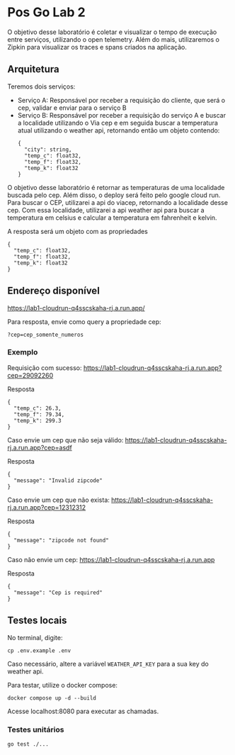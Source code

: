 # Pos Go Lab 2
O objetivo desse laboratório é coletar e visualizar o tempo de execução entre serviços, utilizando o open telemetry.
Além do mais, utilizaremos o Zipkin para visualizar os traces e spans criados na aplicação.

## Arquitetura
Teremos dois serviços:
- Serviço A: Responsável por receber a requisição do cliente, que será o cep, validar e enviar para o serviço B
- Serviço B: Responsável por receber a requisição do serviço A e buscar a localidade utilizando o Via cep e em seguida buscar a temperatura atual
  utilizando o weather api, retornando então um objeto contendo:
  ```
  {
    "city": string,
    "temp_c": float32,
    "temp_f": float32,
    "temp_k": float32
  }
  ```
  

O objetivo desse laboratório é retornar as temperaturas de uma localidade buscada pelo cep. Além disso, o deploy será feito pelo google cloud run.
Para buscar o CEP, utilizarei a api do viacep, retornando a localidade desse cep. Com essa localidade, utilizarei a api weather api para buscar
a temperatura em celsius e calcular a temperatura em fahrenheit e kelvin.

A resposta será um objeto com as propriedades
```
{
  "temp_c": float32,
  "temp_f": float32,
  "temp_k": float32
}
```

## Endereço disponível
https://lab1-cloudrun-q4sscskaha-rj.a.run.app/

Para resposta, envie como query a propriedade cep:
```
?cep=cep_somente_numeros
```

### Exemplo
Requisição com sucesso:
https://lab1-cloudrun-q4sscskaha-rj.a.run.app?cep=29092260

Resposta
```
{
  "temp_c": 26.3,
  "temp_f": 79.34,
  "temp_k": 299.3
}
```

Caso envie um cep que não seja válido:
https://lab1-cloudrun-q4sscskaha-rj.a.run.app?cep=asdf

Resposta
```
{
  "message": "Invalid zipcode"
}
```

Caso envie um cep que não exista:
https://lab1-cloudrun-q4sscskaha-rj.a.run.app?cep=12312312

Resposta
```
{
  "message": "zipcode not found"
}
```

Caso não envie um cep:
https://lab1-cloudrun-q4sscskaha-rj.a.run.app

Resposta
```
{
  "message": "Cep is required"
}
```

## Testes locais
No terminal, digite:
```
cp .env.example .env
```
Caso necessário, altere a variável ```WEATHER_API_KEY``` para a sua key do weather api.

Para testar, utilize o docker compose:
```
docker compose up -d --build
```

Acesse localhost:8080 para executar as chamadas.

### Testes unitários
```
go test ./...
```
